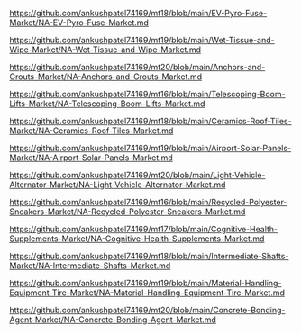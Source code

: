 <p><a href="https://github.com/ankushpatel74169/mt18/blob/main/EV-Pyro-Fuse-Market/NA-EV-Pyro-Fuse-Market.md">https://github.com/ankushpatel74169/mt18/blob/main/EV-Pyro-Fuse-Market/NA-EV-Pyro-Fuse-Market.md</a></p><p><a href="https://github.com/ankushpatel74169/mt19/blob/main/Wet-Tissue-and-Wipe-Market/NA-Wet-Tissue-and-Wipe-Market.md">https://github.com/ankushpatel74169/mt19/blob/main/Wet-Tissue-and-Wipe-Market/NA-Wet-Tissue-and-Wipe-Market.md</a></p><p><a href="https://github.com/ankushpatel74169/mt20/blob/main/Anchors-and-Grouts-Market/NA-Anchors-and-Grouts-Market.md">https://github.com/ankushpatel74169/mt20/blob/main/Anchors-and-Grouts-Market/NA-Anchors-and-Grouts-Market.md</a></p><p><a href="https://github.com/ankushpatel74169/mt16/blob/main/Telescoping-Boom-Lifts-Market/NA-Telescoping-Boom-Lifts-Market.md">https://github.com/ankushpatel74169/mt16/blob/main/Telescoping-Boom-Lifts-Market/NA-Telescoping-Boom-Lifts-Market.md</a></p><p><a href="https://github.com/ankushpatel74169/mt18/blob/main/Ceramics-Roof-Tiles-Market/NA-Ceramics-Roof-Tiles-Market.md">https://github.com/ankushpatel74169/mt18/blob/main/Ceramics-Roof-Tiles-Market/NA-Ceramics-Roof-Tiles-Market.md</a></p><p><a href="https://github.com/ankushpatel74169/mt19/blob/main/Airport-Solar-Panels-Market/NA-Airport-Solar-Panels-Market.md">https://github.com/ankushpatel74169/mt19/blob/main/Airport-Solar-Panels-Market/NA-Airport-Solar-Panels-Market.md</a></p><p><a href="https://github.com/ankushpatel74169/mt20/blob/main/Light-Vehicle-Alternator-Market/NA-Light-Vehicle-Alternator-Market.md">https://github.com/ankushpatel74169/mt20/blob/main/Light-Vehicle-Alternator-Market/NA-Light-Vehicle-Alternator-Market.md</a></p><p><a href="https://github.com/ankushpatel74169/mt16/blob/main/Recycled-Polyester-Sneakers-Market/NA-Recycled-Polyester-Sneakers-Market.md">https://github.com/ankushpatel74169/mt16/blob/main/Recycled-Polyester-Sneakers-Market/NA-Recycled-Polyester-Sneakers-Market.md</a></p><p><a href="https://github.com/ankushpatel74169/mt17/blob/main/Cognitive-Health-Supplements-Market/NA-Cognitive-Health-Supplements-Market.md">https://github.com/ankushpatel74169/mt17/blob/main/Cognitive-Health-Supplements-Market/NA-Cognitive-Health-Supplements-Market.md</a></p><p><a href="https://github.com/ankushpatel74169/mt18/blob/main/Intermediate-Shafts-Market/NA-Intermediate-Shafts-Market.md">https://github.com/ankushpatel74169/mt18/blob/main/Intermediate-Shafts-Market/NA-Intermediate-Shafts-Market.md</a></p><p><a href="https://github.com/ankushpatel74169/mt19/blob/main/Material-Handling-Equipment-Tire-Market/NA-Material-Handling-Equipment-Tire-Market.md">https://github.com/ankushpatel74169/mt19/blob/main/Material-Handling-Equipment-Tire-Market/NA-Material-Handling-Equipment-Tire-Market.md</a></p><p><a href="https://github.com/ankushpatel74169/mt20/blob/main/Concrete-Bonding-Agent-Market/NA-Concrete-Bonding-Agent-Market.md">https://github.com/ankushpatel74169/mt20/blob/main/Concrete-Bonding-Agent-Market/NA-Concrete-Bonding-Agent-Market.md</a></p>
